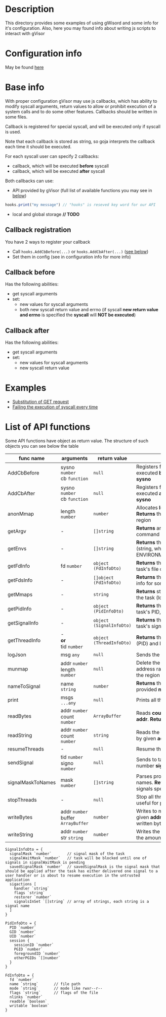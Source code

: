 # Description

This directory provides some examples of using gWisord and some info for it's configuration. 
Also, here you may found info about writing js scripts to interact with gVisor  

# Configuration info

May be found [here](configuration/README.md)

# Base info

With proper configuration gVisor may use js callbacks, which has ability to modify syscall arguments, return values
to allow or prohibit execution of a system calls and to do some other features. 
Callbacks should be written in some files.

Callback is registered for special syscall, and will be executed only if syscall is used.

Note that each callback is stored as string, so goja interprets the callback each time it should be executed.

For each syscall user can specify 2 callbacks:
- callback, which will be executed **before** syscall
- callback, which will be executed **after** syscall

Both callbacks can use:
- API provided by gVisor (full list of available functions you may see in [below](#list-of-api-functions))
```js
hooks.print("my message") // "hooks" is reseved key word for our API
```
- local and global storage **// TODO**

## Callback registration
You have 2 ways to register your callback
- Call `hooks.AddCbBefore(...)` or `hooks.AddCbAfter(...)` ([see below](#list-of-api-functions))
- Set them in config (see in configuration info for more info)

## Callback before
Has the following abilities:
- get syscall arguments
- set:
  - new values for syscall arguments
  - both new syscall return value and errno (if syscall **new return value and errno** is specified the **syscall** will **NOT be executed**)

## Callback after
Has the following abilities:
- get syscall arguments
- set:
    - new values for syscall arguments
    - new syscall return value 

# Examples
- [Substitution of GET request](./netSender/README.md)
- [Failing the execution of syscall every time](allAddressesAlreadyInUse/README.md)

# List of API functions

Some API functions have object as return value. The structure of such objects you can see below the table

| func name         | arguments                               | return value             | description                                                                                                            |
|-------------------|-----------------------------------------|--------------------------|------------------------------------------------------------------------------------------------------------------------|
| AddCbBefore       | sysno `number`<br/>cb `function`        | `null`                   | Registers function (**cb**) which will be executed __before__ syscall with number == **sysno**                         |
| AddCbAfter        | sysno `number`<br/>cb `function`        | `null`                   | Registers function (**cb**) which will be executed __after__ syscall with number == **sysno**                          |
| anonMmap          | length `number`                         | `number`                 | Allocates **length** bytes in process memory. **Returns** the start address of memory region                           |
| getArgv           | -                                       | `[]string`               | **Returns** array of strings which is the command line arguments                                                       |
| getEnvs           | -                                       | `[]string`               | **Returns** the array of environment variables (string, which have format like ENVIRONMENT_NAME=environment_value)     |
| getFdInfo         | fd `number`                             | `object (FdInfoDto)`     | **Returns** the dto, which provides info about task's file description by given **fd**                                 |
| getFdsInfo        | -                                       | `[]object (FdInfoDto)`   | **Returns** the array of dto, each dto provides info for some task's file description                                  |
| getMmaps          | -                                       | `string`                 | **Returns** string, that represents mappings of the task (looks like mappings from procfs)                             |
| getPidInfo        | -                                       | `object (PidInfoDto)`    | **Returns** the dto, which provides info about task's PID, GID, UID, session                                           |
| getSignalInfo     | -                                       | `object (SignalInfoDto)` | **Returns** the dto, which provides info about task's signal masks and sigactions                                      |
| getThreadInfo     | - <br/> **or** <br/> tid `number`       | `object (ThreadInfoDto)` | **Returns** the dto, which provides TID, TGID (PID) and list of other TIDs in thread group.                            |
| logJson           | msg `any`                               | `null`                   | Sends the given **msg** to log socket                                                                                  |
| munmap            | addr `number`<br/> length `number`      | `null`                   | Delete the mappings from the specified address range by given **addr** and **length** of the region                    |
| nameToSignal      | name `string`                           | `number`                 | **Returns** the number of the signal by provided **name**                                                              |
| print             | msgs `...any`                           | `null`                   | Prints all the given **msgs**                                                                                          |
| readBytes         | addr `number`<br/> count `number`       | `ArrayBuffer`            | Reads **count** bytes from memory by given **addr**. **Returns** the bytes read                                        |
| readString        | addr `number`<br/> count `number`       | `string`                 | Reads the string (string.length <= **count**) by given **addr**. **Returns** the read string                           |
| resumeThreads     | -                                       | `null`                   | Resume threads stopped by `stopThreads`.                                                                               |
| sendSignal        | tid `number`<br/> signo `number`        | `null`                   | Sends to task with tid == **tid** the signal with number **signo**                                                     |
| signalMaskToNames | mask `number`                           | `[]string`               | Parses provided signal **mask** to signal names. **Returns** array of strings - names of signals specified in the mask |
| stopThreads       | -                                       | `null`                   | Stop all threads except the caller. May be useful for preventing TOCTOU attack.                                        |
| writeBytes        | addr `number`<br/> buffer `ArrayBuffer` | `number`                 | Writes to memory the given **buffer** by the given **addr**. **Returns** the amount of really written bytes            |
| writeString       | addr `number`<br/> str `string`         | `number`                 | Writes the given **str** by given **addr**. **Returns** the amount of bytes really written                             |

```
SignalInfoDto = {
  signalMask `number`       // signal mask of the task
  signalWaitMask `number`   // task will be blocked until one of signals in signalWaitMask is pending
  savedSignalMask `number`  // savedSignalMask is the signal mask that should be applied after the task has either delivered one signal to a user handler or is about to resume execution in the untrusted application
  sigactions [
    handler `string`
    flags `string`      
    restorer `number`
    signalsInSet `[]string` // array of strings, each string is a signal name      
  ]
}

PidInfoDto = {
  PID `number`
  GID `number`
  UID `number`
  session {
    sessionID `number`
    PGID `number`
    foregroundID `number`
    otherPGIDs `[]number`
  }
}

FdInfoDto = {
  fd `number`
  name `string`       // file path
  mode `string`       // mode like rwxr--r--
  flags `string`      // flags of the file
  nlinks `number`
  readble `boolean`
  writable `boolean`
}
```
